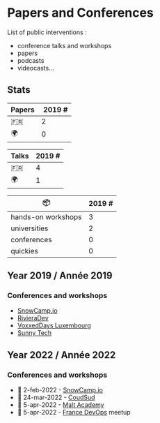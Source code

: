 # Papers and Conferences

List of public interventions :

- conference talks and workshops
- papers
- podcasts
- videocasts…

## Stats

| Papers | 2019 # |
|--------|---|
| 🇫🇷 | 2 |
| 🌍 | 0 |

| Talks | 2019 # |
|-------|---|
| 🇫🇷 | 4 |
| 🌍 | 1 |

| 📦| 2019 # |
|---|---|
| hands-on workshops | 3 |
| universities       | 2 |
| conferences        | 0 |
| quickies           | 0 |

## Year 2019 / Année 2019

### Conferences and workshops

- [SnowCamp.io](conferences/SnowCamp2019.md)
- [RivieraDev](conferences/RivieraDev2019.md)
- [VoxxedDays Luxembourg](conferences/VoxxedLu2019.md)
- [Sunny Tech](conferences/SunnyTech2019.md)

## Year 2022 / Année 2022

### Conferences and workshops

- 📆 2-feb-2022 - [SnowCamp.io](https://snowcamp2022.sched.com/event/qHQg/gitops-une-mise-en-situation-un-peu-realiste-sur-kubernetes-avec-fluxcd)
- 📆 24-mar-2022 - [CoudSud](https://cloudsud.fr/)
- 📆 5-apr-2022 - [Malt Academy](https://www.malt-academy.com/)
- 📆 5-apr-2022 - [France DevOps](https://www.francedevops.fr/replays) meetup
